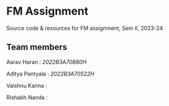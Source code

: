 # FM Assignment

Source code & resources for FM assignment, Sem II, 2023-24

## Team members

Aarav Haran : *2022B3A70880H*

Aditya Pentyala : *2022B3A70522H*

Vaishnu Kanna : 

Rishabh Nanda : 